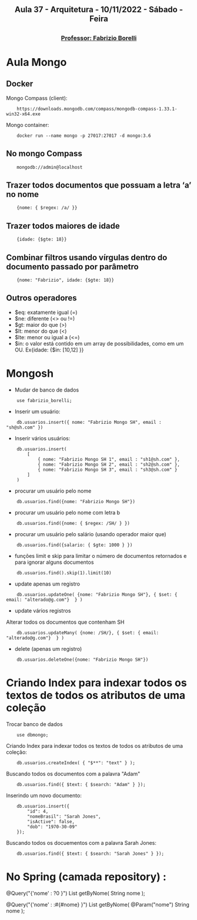 <h2 align = "center" >Aula 37  - Arquitetura - 10/11/2022 - Sábado - Feira<h2>

<h3 align = "center" ><a href="https://github.com/ffborelli/curso-brq-java-2022-09-05/">Professor: Fabrizio Borelli</a></h3>

# Aula Mongo

## Docker 

Mongo Compass (client):
```
    https://downloads.mongodb.com/compass/mongodb-compass-1.33.1-win32-x64.exe
```

Mongo container:

```
    docker run --name mongo -p 27017:27017 -d mongo:3.6
```

## No mongo Compass

```
    mongodb://admin@localhost
```

## Trazer todos documentos que possuam a letra ‘a’ no nome

```
    {nome: { $regex: /a/ }}
```

## Trazer todos maiores de idade

```
    {idade: {$gte: 18}}
```

## Combinar filtros usando vírgulas dentro do documento passado por parâmetro

```
    {nome: "Fabrizio", idade: {$gte: 18}}
```

## Outros operadores

- $eq: exatamente igual (=)
- $ne: diferente (<> ou !=)
- $gt: maior do que (>)
- $lt: menor do que (<)
- $lte: menor ou igual a (<=)
- $in: o valor está contido em um array de possibilidades, como em um OU. Ex{idade: {$in: [10,12] }}

# Mongosh

- Mudar de banco de dados

```
    use fabrizio_borelli;
```

- Inserir um usuário:

```
    db.usuarios.insert({ nome: "Fabrizio Mongo SH", email : "sh@sh.com" })
```

- Inserir vários usuários:

```
    db.usuarios.insert(
        [
            { nome: "Fabrizio Mongo SH 1", email : "sh1@sh.com" },
            { nome: "Fabrizio Mongo SH 2", email : "sh2@sh.com" },
            { nome: "Fabrizio Mongo SH 3", email : "sh3@sh.com" }
        ]  
    )
```

- procurar um usuário pelo nome

```
    db.usuarios.find({nome: "Fabrizio Mongo SH"})
```

- procurar um usuário pelo nome com letra b

```
    db.usuarios.find({nome: { $regex: /SH/ } })
```

- procurar um usuário pelo salário (usando operador maior que)

```
    db.usuarios.find({salario: { $gte: 1000 } })
```

- funções limit e skip para limitar o número de documentos retornados e para ignorar alguns documentos

```
    db.usuarios.find().skip(1).limit(10)
```


- update apenas um registro

```
    db.usuarios.updateOne( {nome: "Fabrizio Mongo SH"}, { $set: { email: "alterado@g.com"}  } )
```

- update vários registros

Alterar todos os documentos que contenham SH

```
    db.usuarios.updateMany( {nome: /SH/}, { $set: { email: "alterado@g.com"}  } )
```

- delete (apenas um registro)

```
    db.usuarios.deleteOne({nome: "Fabrizio Mongo SH"})
```

# Criando Index para indexar todos os textos de todos os atributos de uma coleção

Trocar banco de dados 

```
    use dbmongo;
```

Criando Index para indexar todos os textos de todos os atributos de uma coleção:

```
    db.usuarios.createIndex( { "$**": "text" } );
```

Buscando todos os documentos com a palavra "Adam"

```
    db.usuarios.find({ $text: { $search: "Adam" } });
```

Inserindo um novo documento:

```
    db.usuarios.insert({
        "id": 4,
        "nomeBrasil": "Sarah Jones",
        "isActive": false,
        "dob": "1970-30-09"    
    });
```

Buscando todos os docuementos com a palavra Sarah Jones:

```
    db.usuarios.find({ $text: { $search: "Sarah Jones" } });
```



# No Spring (camada repository) : 

@Query("{'nome' : ?0 }")
List<T> getByNome(  String nome );

@Query("{'nome' : :#{#nome} }")
List<T> getByNome( @Param("nome") String nome );